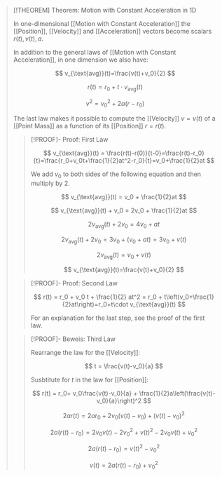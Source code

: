 >[!THEOREM] Theorem: Motion with Constant Acceleration in 1D
>
>In one-dimensional [[Motion with Constant Acceleration]] the [[Position]], [[Velocity]] and [[Acceleration]] vectors become scalars $r(t),v(t),a$.
>
>In addition to the general laws of [[Motion with Constant Acceleration]], in one dimension we also have:
>
>$$
>v_{\text{avg}}(t)=\frac{v(t)+v_0}{2}
>$$
>
>$$
>r(t) = r_0+t\cdot v_{\text{avg}}(t)
>$$
>
>$$
>v^2 = v_0^2 +2a(r-r_0)
>$$
>
>The last law makes it possible to compute the [[Velocity]] $v=v(t)$ of a [[Point Mass]] as a function of its [[Position]] $r=r(t)$.
>
>>[!PROOF]- Proof: First Law
>>
>>$$
>>v_{\text{avg}}(t) = \frac{r(t)-r(0)}{t-0}=\frac{r(t)-r_0}{t}=\frac{r_0+v_0t+\frac{1}{2}at^2-r_0}{t}=v_0+\frac{1}{2}at
>>$$
>>
>>We add $v_0$ to both sides of the following equation and then multiply by $2$.
>>
>>$$
>>v_{\text{avg}}(t) = v_0 + \frac{1}{2}at
>>$$
>>
>>$$
>>v_{\text{avg}}(t) + v_0 = 2v_0 + \frac{1}{2}at
>>$$
>>
>>$$
>>2v_{\text{avg}}(t) + 2v_0 = 4v_0 + at
>>$$
>>
>>$$
>>2v_{\text{avg}}(t) + 2v_0 = 3v_0 + (v_0 + at) = 3v_0 + v(t)
>>$$
>>
>>$$
>>2v_{\text{avg}}(t)= v_0+v(t)
>>$$
>>
>>$$
>>v_{\text{avg}}(t)=\frac{v(t)+v_0}{2}
>>$$
>>
>
>>[!PROOF]- Proof: Second Law
>>
>>$$
>>r(t) = r_0 + v_0 t + \frac{1}{2} at^2 = r_0 + t\left(v_0+\frac{1}{2}at\right)=r_0+t\cdot v_{\text{avg}}(t)
>>$$
>>
>>For an explanation for the last step, see the proof of the first law.
>>
>
>>[!PROOF]- Beweis: Third Law
>>
>>Rearrange the law for the [[Velocity]]:
>>
>>$$
>>t = \frac{v(t)-v_0}{a}
>>$$
>>
>>Susbtitute for $t$ in the law for [[Position]]:
>>
>>$$
>>r(t) = r_0+ v_0\frac{v(t)-v_0}{a} + \frac{1}{2}a\left(\frac{v(t)-v_0}{a}\right)^2
>>$$
>>
>>$$
>>2a r(t) = 2ar_0 + 2v_0(v(t)-v_0)+(v(t)-v_0)^2
>>$$
>>
>>$$
>>2a(r(t)-r_0)=2v_0v(t)-2v_0^2+ v(t)^2 - 2v_0v(t) + v_0^2
>>$$
>>
>>$$
>>2a(r(t)-r_0)=v(t)^2-v_0^2
>>$$
>>
>>$$
>>v(t)=2a(r(t)-r_0)+v_0^2
>>$$
>>
>